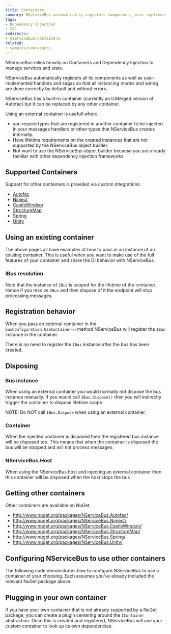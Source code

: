 ```yaml
---
title: Containers
summary: NServiceBus automatically registers components, user-implemented handlers, and sagas.
tags: 
- Dependency Injection
- IOC
redirects:
- nservicebus/containers
related:
- samples/containers
---
```


NServiceBus relies heavily on Containers and Dependency Injection to manage services and state.

NServiceBus automatically registers all its components as well as user-implemented handlers and sagas so that all instancing modes and wiring are done correctly by default and without errors.

NServiceBus has a built-in container (currently an ILMerged version of Autofac) but it can be replaced by any other container.

Using an external container is usefull when:

* you require types that are registered in another container to be injected in your messages handlers or other types that NServiceBus creates internally.
* Have lifetime requirements on the created instances that are not supported by the  NServiceBus object builder.
* Not want to use the NServiceBus object builder because you are already familiar with other dependency injection frameworks.


## Supported Containers

Support for other containers is provided via custom integrations.

- [Autofac](autofac.md)
- [Ninject](ninject.md)
- [CastleWindsor](castlewindsor.md)
- [StructureMap](structuremap.md)
- [Spring](spring.md)
- [Unity](unity.md)


## Using an existing container

The above pages all have examples of how to pass in an instance of an existing container. This is useful when you want to make use of the full features of your container and share the DI behavior with NServiceBus.


### IBus resolution

Note that the instance of `IBus` is scoped for the lifetime of the container. Hence if you resolve `IBus` and then dispose of it the endpoint will stop processing messages.


## Registration behavior

When you pass an external container in the `busConfiguration.UseContainer<>` method NServiceBus will register the `IBus` instance in the container.

There is no need to register the `IBus` instance after the bus has been created.


## Disposing

### Bus instance

When using an external container you would normally not dispose the bus instance manually. If you would call `IBus.Dispose()` then you will indirectly trigger the container to dispose lifetime scope

NOTE: Do NOT call `IBus.Dispose` when using an external container.


### Container

When the injected container is disposed then the registered bus instance will be disposed too. This means that when the container is disposed the bus will be stopped and will not process messages.

### NServiceBus.Host

When using the NServiceBus host and injecting an external container then this container will be disposed when the host stops the bus


## Getting other containers

Other containers are available on NuGet.

- http://www.nuget.org/packages/NServiceBus.Autofac/
- http://www.nuget.org/packages/NServiceBus.Ninject/
- http://www.nuget.org/packages/NServiceBus.CastleWindsor/
- http://www.nuget.org/packages/NServiceBus.StructureMap/
- http://www.nuget.org/packages/NServiceBus.Spring/
- http://www.nuget.org/packages/NServiceBus.Unity/

## Configuring NServiceBus to use other containers

The following code demonstrates how to configure NServiceBus to use a container of your choosing. Each assumes you've already included the relevant NuGet package above.

<!-- import Containers --> 
## Plugging in your own container

If you have your own container that is not already supported by a NuGet package, you can create a plugin centering around the `IContainer` abstraction. Once this is created and registered, NServiceBus will use your custom container to look up its own dependencies.

<!-- import CustomContainers -->
